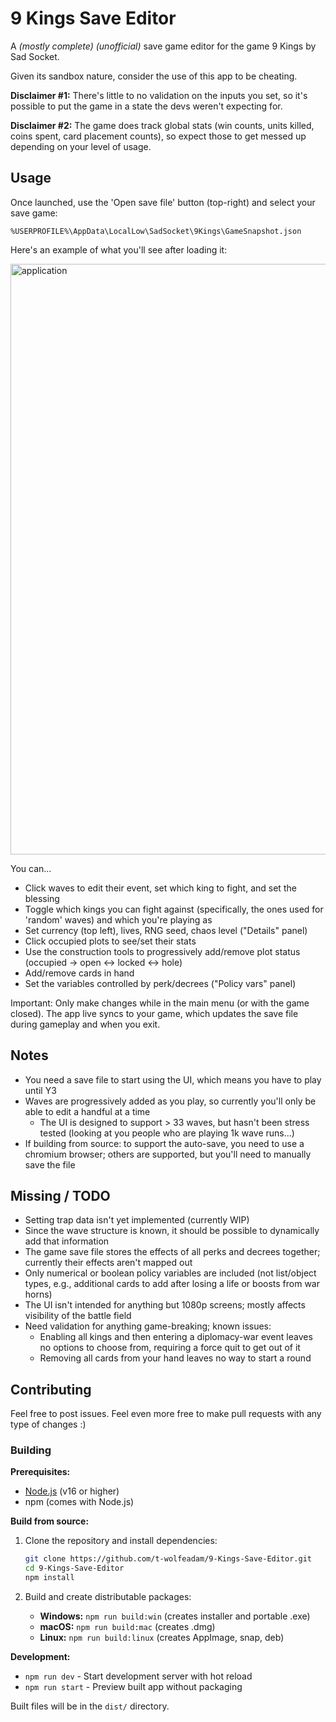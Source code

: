 # 9 Kings Save Editor

A *(mostly complete) (unofficial)* save game editor for the game 9 Kings by Sad Socket.

Given its sandbox nature, consider the use of this app to be cheating.

**Disclaimer #1:** There's little to no validation on the inputs you set, so it's possible to put the game in a state the devs weren't expecting for.

**Disclaimer #2:** The game does track global stats (win counts, units killed, coins spent, card placement counts), so expect those to get messed up depending on your level of usage.

## Usage

Once launched, use the 'Open save file' button (top-right) and select your save game:

  `%USERPROFILE%\AppData\LocalLow\SadSocket\9Kings\GameSnapshot.json`

Here's an example of what you'll see after loading it:

<img width="1920" height="945" alt="application" src="https://github.com/user-attachments/assets/f3ea07fe-f7af-40b2-9177-a9235bc51268" />


You can...

- Click waves to edit their event, set which king to fight, and set the blessing
- Toggle which kings you can fight against (specifically, the ones used for 'random' waves) and which you're playing as
- Set currency (top left), lives, RNG seed, chaos level ("Details" panel)
- Click occupied plots to see/set their stats
- Use the construction tools to progressively add/remove plot status (occupied -> open <-> locked <-> hole)
- Add/remove cards in hand
- Set the variables controlled by perk/decrees ("Policy vars" panel)

Important: Only make changes while in the main menu (or with the game closed). The app live syncs to your game, which updates the save file during gameplay and when you exit.

## Notes

- You need a save file to start using the UI, which means you have to play until Y3
- Waves are progressively added as you play, so currently you'll only be able to edit a handful at a time
  - The UI is designed to support > 33 waves, but hasn't been stress tested (looking at you people who are playing 1k wave runs...)
- If building from source: to support the auto-save, you need to use a chromium browser; others are supported, but you'll need to manually save the file

## Missing / TODO

- Setting trap data isn't yet implemented (currently WIP)
- Since the wave structure is known, it should be possible to dynamically add that information
- The game save file stores the effects of all perks and decrees together; currently their effects aren't mapped out
- Only numerical or boolean policy variables are included (not list/object types, e.g., additional cards to add after losing a life or boosts from war horns)
- The UI isn't intended for anything but 1080p screens; mostly affects visibility of the battle field
- Need validation for anything game-breaking; known issues:
  - Enabling all kings and then entering a diplomacy-war event leaves no options to choose from, requiring a force quit to get out of it
  - Removing all cards from your hand leaves no way to start a round

## Contributing

Feel free to post issues. Feel even more free to make pull requests with any type of changes :)

### Building

**Prerequisites:**
- [Node.js](https://nodejs.org/) (v16 or higher)
- npm (comes with Node.js)

**Build from source:**

1. Clone the repository and install dependencies:
   ```bash
   git clone https://github.com/t-wolfeadam/9-Kings-Save-Editor.git
   cd 9-Kings-Save-Editor
   npm install
   ```

2. Build and create distributable packages:
   - **Windows:** `npm run build:win` (creates installer and portable .exe)
   - **macOS:** `npm run build:mac` (creates .dmg)
   - **Linux:** `npm run build:linux` (creates AppImage, snap, deb)

**Development:**
- `npm run dev` - Start development server with hot reload
- `npm run start` - Preview built app without packaging

Built files will be in the `dist/` directory.


